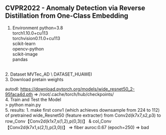 ﻿## CVPR2022 - Anomaly Detection via Reverse Distillation from One-Class Embedding

1. Environment
	python=3.8 \
    torch1.10.0+cu113 \
    torchvision0.11.0+cu113 \
    scikit-learn \
    opencv-python \
    scikit-image \
    pandas
<br />
2. Dataset
    MVTec_AD \
    DATASET_HUAWEI
<br />
3. Download pretain weights

autodl: https://download.pytorch.org/models/wide_resnet50_2-95faca4d.pth => /root/.cache/torch/hub/checkpoints/
<br />
4. Train and Test the Model    
    > python main.py
<br />
5. results:
    1. make first conv1 (which achieves downsample from 224 to 112) of pretrained wide_Resnet50 (feature extracter) from Conv2d(k7x7,s2,p3) to row_Conv【Conv2d(k1x7,s(1,2),p(0,3))】 & col_Conv【Conv2d(k7x1,s(2,1),p(3,0))】 => fiber auroc:0.67 (epoch=250) => bad
    
